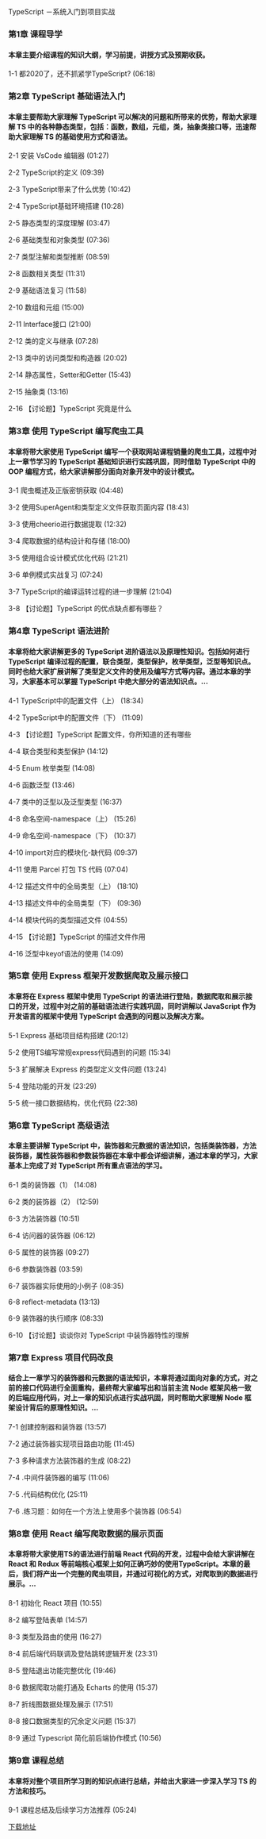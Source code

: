 TypeScript －系统入门到项目实战
### 第1章 课程导学 

#### 本章主要介绍课程的知识大纲，学习前提，讲授方式及预期收获。
1-1 都2020了，还不抓紧学TypeScript? (06:18)


### 第2章 TypeScript 基础语法入门 

#### 本章主要帮助大家理解 TypeScript 可以解决的问题和所带来的优势，帮助大家理解 TS 中的各种静态类型，包括：函数，数组，元组，类，抽象类接口等，迅速帮助大家理解 TS 的基础使用方式和语法。
2-1 安装 VsCode 编辑器 (01:27)

2-2 TypeScript的定义 (09:39)

2-3 TypeScript带来了什么优势 (10:42)

2-4 TypeScript基础环境搭建 (10:28)

2-5 静态类型的深度理解 (03:47)

2-6 基础类型和对象类型 (07:36)

2-7 类型注解和类型推断 (08:59)

2-8 函数相关类型 (11:31)

2-9 基础语法复习 (11:58)

2-10 数组和元组 (15:00)

2-11 Interface接口 (21:00)

2-12 类的定义与继承 (07:28)

2-13 类中的访问类型和构造器 (20:02)

2-14 静态属性，Setter和Getter (15:43)

2-15 抽象类 (13:16)

2-16 【讨论题】TypeScript 究竟是什么


### 第3章 使用 TypeScript 编写爬虫工具

#### 本章将带大家使用 TypeScript 编写一个获取网站课程销量的爬虫工具，过程中对上一章节学习的 TypeScript 基础知识进行实践巩固，同时借助 TypeScript 中的 OOP 编程方式，给大家讲解部分面向对象开发中的设计模式。
3-1 爬虫概述及正版密钥获取 (04:48)

3-2 使用SuperAgent和类型定义文件获取页面内容 (18:43)

3-3 使用cheerio进行数据提取 (12:32)

3-4 爬取数据的结构设计和存储 (18:00)

3-5 使用组合设计模式优化代码 (21:21)

3-6 单例模式实战复习 (07:24)

3-7 TypeScript的编译运转过程的进一步理解 (21:04)

3-8 【讨论题】TypeScript 的优点缺点都有哪些？


### 第4章 TypeScript 语法进阶

#### 本章将给大家讲解更多的 TypeScript 进阶语法以及原理性知识。包括如何进行 TypeScript 编译过程的配置，联合类型，类型保护，枚举类型，泛型等知识点。同时也给大家扩展讲解了类型定义文件的使用及编写方式等内容。通过本章的学习，大家基本可以掌握 TypeScript 中绝大部分的语法知识点。...
4-1 TypeScript中的配置文件（上） (18:34)

4-2 TypeScript中的配置文件（下） (11:09)

4-3 【讨论题】TypeScript 配置文件，你所知道的还有哪些

4-4 联合类型和类型保护 (14:12)

4-5 Enum 枚举类型 (14:08)

4-6 函数泛型 (13:46)

4-7 类中的泛型以及泛型类型 (16:37)

4-8 命名空间-namespace（上） (15:26)

4-9 命名空间-namespace（下） (10:37)

4-10 import对应的模块化-缺代码 (09:37)

4-11 使用 Parcel 打包 TS 代码 (07:04)

4-12 描述文件中的全局类型（上） (18:10)

4-13 描述文件中的全局类型（下） (09:36)

4-14 模块代码的类型描述文件 (04:55)

4-15 【讨论题】TypeScript 的描述文件作用

4-16 泛型中keyof语法的使用 (14:09)


### 第5章 使用 Express 框架开发数据爬取及展示接口

#### 本章将在 Express 框架中使用 TypeScript 的语法进行登陆，数据爬取和展示接口的开发，过程中对之前的基础语法进行实践巩固，同时讲解以 JavaScript 作为开发语言的框架中使用 TypeScript 会遇到的问题以及解决方案。
5-1 Express 基础项目结构搭建 (20:12)

5-2 使用TS编写常规express代码遇到的问题 (15:34)

5-3 扩展解决 Express 的类型定义文件问题 (13:24)

5-4 登陆功能的开发 (23:29)

5-5 统一接口数据结构，优化代码 (22:38)


### 第6章 TypeScript 高级语法

#### 本章主要讲解 TypeScript 中，装饰器和元数据的语法知识，包括类装饰器，方法装饰器，属性装饰器和参数装饰器在本章中都会详细讲解，通过本章的学习，大家基本上完成了对 TypeScript 所有重点语法的学习。
6-1 类的装饰器（1） (14:08)

6-2 类的装饰器（2） (12:59)

6-3 方法装饰器 (10:51)

6-4 访问器的装饰器 (06:12)

6-5 属性的装饰器 (09:27)

6-6 参数装饰器 (03:59)

6-7 装饰器实际使用的小例子 (08:35)

6-8 reflect-metadata (13:13)

6-9 装饰器的执行顺序 (08:33)

6-10 【讨论题】谈谈你对 TypeScript 中装饰器特性的理解


### 第7章 Express 项目代码改良

#### 结合上一章学习的装饰器和元数据的语法知识，本章将通过面向对象的方式，对之前的接口代码进行全面重构，最终帮大家编写出和当前主流 Node 框架风格一致的后端应用代码，对上一章的知识点进行实战巩固，同时帮助大家理解 Node 框架设计背后的原理性知识。...
7-1 创建控制器和装饰器 (13:57)

7-2 通过装饰器实现项目路由功能 (11:45)

7-3 多种请求方法装饰器的生成 (08:22)

7-4 .中间件装饰器的编写 (11:06)

7-5 .代码结构优化 (25:11)

7-6 .练习题：如何在一个方法上使用多个装饰器 (06:54)


### 第8章 使用 React 编写爬取数据的展示页面

#### 本章将带大家使用TS的语法进行前端 React 代码的开发，过程中会给大家讲解在 React 和 Redux 等前端核心框架上如何正确巧妙的使用TypeScript。本章的最后，我们将产出一个完整的爬虫项目，并通过可视化的方式，对爬取到的数据进行展示。...
8-1 初始化 React 项目 (10:55)

8-2 编写登陆表单 (14:57)

8-3 类型及路由的使用 (16:27)

8-4 前后端代码联调及登陆跳转逻辑开发 (23:31)

8-5 登陆退出功能完整优化 (19:46)

8-6 数据爬取功能打通及 Echarts 的使用 (15:37)

8-7 折线图数据处理及展示 (17:51)

8-8 接口数据类型的冗余定义问题 (15:37)

8-9 通过 Typescript 简化前后端协作模式 (10:56)


### 第9章 课程总结

#### 本章将对整个项目所学习到的知识点进行总结，并给出大家进一步深入学习 TS 的方法和技巧。
9-1 课程总结及后续学习方法推荐 (05:24)


[下载地址](https://51xueit.vip "下载地址")
